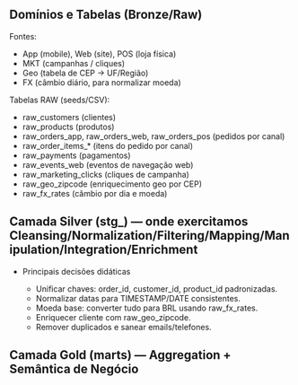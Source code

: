 ## Domínios e Tabelas (Bronze/Raw)

Fontes:

- App (mobile), Web (site), POS (loja física)
- MKT (campanhas / cliques)
- Geo (tabela de CEP → UF/Região)
- FX (câmbio diário, para normalizar moeda)

Tabelas RAW (seeds/CSV):

- raw_customers (clientes)
- raw_products (produtos)
- raw_orders_app, raw_orders_web, raw_orders_pos (pedidos por canal)
- raw_order_items_* (itens do pedido por canal)
- raw_payments (pagamentos)
- raw_events_web (eventos de navegação web)
- raw_marketing_clicks (cliques de campanha)
- raw_geo_zipcode (enriquecimento geo por CEP)
- raw_fx_rates (câmbio por dia e moeda)

## Camada Silver (stg_) — onde exercitamos Cleansing/Normalization/Filtering/Mapping/Manipulation/Integration/Enrichment

- Principais decisões didáticas

    - Unificar chaves: order_id, customer_id, product_id padronizadas.
    - Normalizar datas para TIMESTAMP/DATE consistentes.
    - Moeda base: converter tudo para BRL usando raw_fx_rates.
    - Enriquecer cliente com raw_geo_zipcode.
    - Remover duplicados e sanear emails/telefones.

## Camada Gold (marts) — Aggregation + Semântica de Negócio

